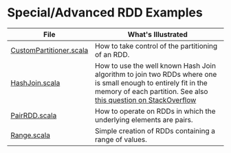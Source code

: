 
# Special/Advanced RDD Examples

| File      | What's Illustrated |
| --------- | ------------------ |
| [CustomPartitioner.scala](CustomPartitioner.scala) | How to take control of the partitioning of an RDD. |
| [HashJoin.scala](HashJoin.scala)         | How to use the well known Hash Join algorithm to join two RDDs where one is small enough to entirely fit in the memory of each partition. See also [this question on StackOverflow](http://stackoverflow.com/questions/26238794/spark-join-exponentially-slow) |
| [PairRDD.scala](PairRDD.scala) | How to operate on RDDs in which the underlying elements are pairs. |
| [Range.scala](Range.scala) | Simple creation of RDDs containing a range of values. |


